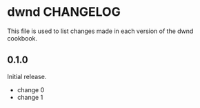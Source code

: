 # dwnd CHANGELOG

This file is used to list changes made in each version of the dwnd cookbook.

## 0.1.0

Initial release.

- change 0
- change 1
